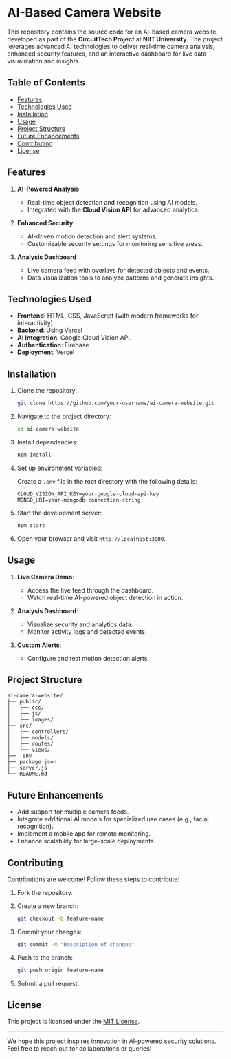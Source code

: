 # AI-Based Camera Website

This repository contains the source code for an AI-based camera website, developed as part of the **CircuitTech Project** at **NIIT University**. The project leverages advanced AI technologies to deliver real-time camera analysis, enhanced security features, and an interactive dashboard for live data visualization and insights.

## Table of Contents

- [Features](#features)
- [Technologies Used](#technologies-used)
- [Installation](#installation)
- [Usage](#usage)
- [Project Structure](#project-structure)
- [Future Enhancements](#future-enhancements)
- [Contributing](#contributing)
- [License](#license)

## Features

1. **AI-Powered Analysis**
   - Real-time object detection and recognition using AI models.
   - Integrated with the **Cloud Vision API** for advanced analytics.

2. **Enhanced Security**
   - AI-driven motion detection and alert systems.
   - Customizable security settings for monitoring sensitive areas.

3. **Analysis Dashboard**
   - Live camera feed with overlays for detected objects and events.
   - Data visualization tools to analyze patterns and generate insights.

## Technologies Used

- **Frontend**: HTML, CSS, JavaScript (with modern frameworks for interactivity).
- **Backend**: Using Vercel
- **AI Integration**: Google Cloud Vision API.
- **Authentication**: Firebase
- **Deployment**: Vercel

## Installation

1. Clone the repository:

   ```bash
   git clone https://github.com/your-username/ai-camera-website.git
   ```

2. Navigate to the project directory:

   ```bash
   cd ai-camera-website
   ```

3. Install dependencies:

   ```bash
   npm install
   ```

4. Set up environment variables:

   Create a `.env` file in the root directory with the following details:

   ```
   CLOUD_VISION_API_KEY=your-google-cloud-api-key
   MONGO_URI=your-mongodb-connection-string
   ```

5. Start the development server:

   ```bash
   npm start
   ```

6. Open your browser and visit `http://localhost:3000`.

## Usage

1. **Live Camera Demo**:
   - Access the live feed through the dashboard.
   - Watch real-time AI-powered object detection in action.

2. **Analysis Dashboard**:
   - Visualize security and analytics data.
   - Monitor activity logs and detected events.

3. **Custom Alerts**:
   - Configure and test motion detection alerts.

## Project Structure

```
ai-camera-website/
├── public/
│   ├── css/
│   ├── js/
│   ├── images/
├── src/
│   ├── controllers/
│   ├── models/
│   ├── routes/
│   └── views/
├── .env
├── package.json
├── server.js
└── README.md
```

## Future Enhancements

- Add support for multiple camera feeds.
- Integrate additional AI models for specialized use cases (e.g., facial recognition).
- Implement a mobile app for remote monitoring.
- Enhance scalability for large-scale deployments.

## Contributing

Contributions are welcome! Follow these steps to contribute:

1. Fork the repository.
2. Create a new branch:

   ```bash
   git checkout -b feature-name
   ```

3. Commit your changes:

   ```bash
   git commit -m "Description of changes"
   ```

4. Push to the branch:

   ```bash
   git push origin feature-name
   ```

5. Submit a pull request.

## License

This project is licensed under the [MIT License](LICENSE).

---

We hope this project inspires innovation in AI-powered security solutions. Feel free to reach out for collaborations or queries!
